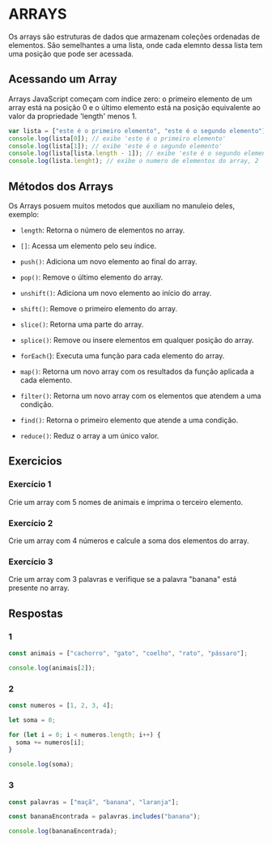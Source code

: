 # ARRAYS

Os arrays são estruturas de dados que armazenam coleções ordenadas de elementos. São semelhantes a uma lista, onde cada elemnto dessa lista tem uma posição que pode ser acessada.

## Acessando um Array

Arrays JavaScript começam com índice zero: o primeiro elemento de um array está na posição 0 e o último elemento está na posição equivalente ao valor da propriedade 'length' menos 1.

```javascript
var lista = ["este é o primeiro elemento", "este é o segundo elemento"];
console.log(lista[0]); // exibe 'este é o primeiro elemento'
console.log(lista[1]); // exibe 'este é o segundo elemento'
console.log(lista[lista.length - 1]); // exibe 'este é o segundo elemento'
console.log(lista.lenght); // exibe o numero de elementos do array, 2
```

## Métodos dos Arrays

Os Arrays posuem muitos metodos que auxiliam no manuleio deles, exemplo:

- ``length``: Retorna o número de elementos no array.

- ``[]``: Acessa um elemento pelo seu índice.

- ``push()``: Adiciona um novo elemento ao final do array.

- ``pop()``: Remove o último elemento do array.

- ``unshift()``: Adiciona um novo elemento ao início do array.

- ``shift()``: Remove o primeiro elemento do array.

- ``slice()``: Retorna uma parte do array.

- ``splice()``: Remove ou insere elementos em qualquer posição do array.

- ``forEach(``): Executa uma função para cada elemento do array.

- ``map()``: Retorna um novo array com os resultados da função aplicada a cada elemento.

- ``filter()``: Retorna um novo array com os elementos que atendem a uma condição.

- ``find()``: Retorna o primeiro elemento que atende a uma condição.

- ``reduce()``: Reduz o array a um único valor.

## Exercicios

### Exercício 1

Crie um array com 5 nomes de animais e imprima o terceiro elemento.

### Exercício 2

Crie um array com 4 números e calcule a soma dos elementos do array.

### Exercício 3

Crie um array com 3 palavras e verifique se a palavra "banana" está presente no array.

## Respostas

### 1

```javascript
const animais = ["cachorro", "gato", "coelho", "rato", "pássaro"];

console.log(animais[2]);
```

### 2

```javascript
const numeros = [1, 2, 3, 4];

let soma = 0;

for (let i = 0; i < numeros.length; i++) {
  soma += numeros[i];
}

console.log(soma); 
```

### 3

```javascript
const palavras = ["maçã", "banana", "laranja"];

const bananaEncontrada = palavras.includes("banana");

console.log(bananaEncontrada);
```
